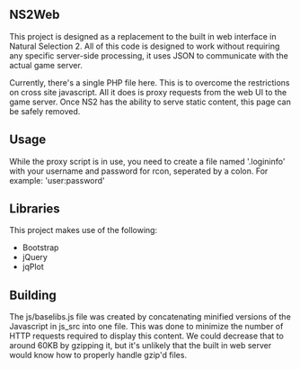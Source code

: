 NS2Web
------

This project is designed as a replacement to the built in web interface in Natural Selection 2.  All of this code is designed to work without requiring any specific server-side processing, it uses JSON to communicate with the actual game server.

Currently, there's a single PHP file here.  This is to overcome the restrictions on cross site javascript.  All it does is proxy requests from the web UI to the game server.  Once NS2 has the ability to serve static content, this page can be safely removed.

Usage
-----
While the proxy script is in use, you need to create a file named '.logininfo' with your username and password for rcon, seperated by a colon.  For example: 'user:password'

Libraries
---------
This project makes use of the following:
* Bootstrap
* jQuery
* jqPlot

Building
---------
The js/baselibs.js file was created by concatenating minified versions of the Javascript in js_src into one file.  This was done to minimize the number of HTTP requests required to display this content.  We could decrease that to around 60KB by gzipping it, but it's unlikely that the built in web server would know how to properly handle gzip'd files.
